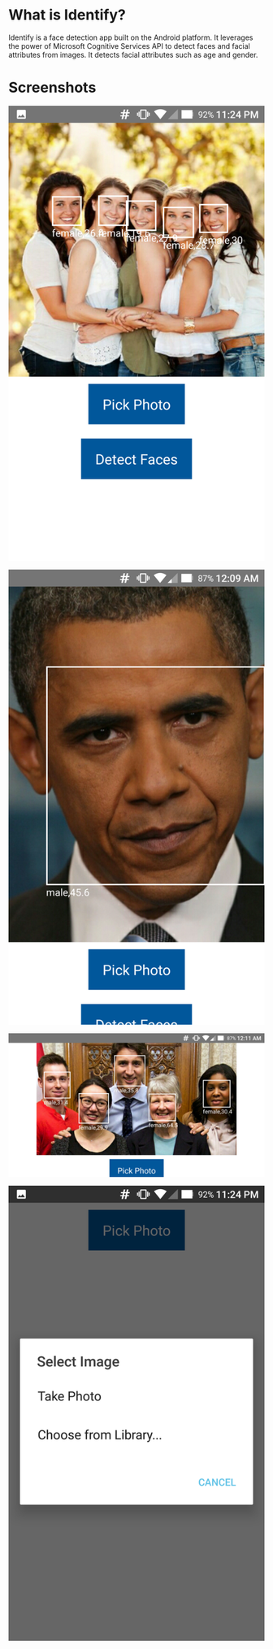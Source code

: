 # What is Identify?
Identify is a face detection app built on the Android platform. It leverages the power of Microsoft Cognitive Services API to detect faces and facial attributes from images. It detects facial attributes such as age and gender.

# Screenshots

![](https://github.com/asifmahmud/identify/raw/master/Screenshot_20170909-232445.png)

![](https://github.com/asifmahmud/identify/raw/master/Screenshot_20170910-000905.png)

![](https://github.com/asifmahmud/identify/raw/master/Screenshot_20170910-001108.png)

![](https://github.com/asifmahmud/identify/raw/master/Screenshot_20170909-232416.png)

